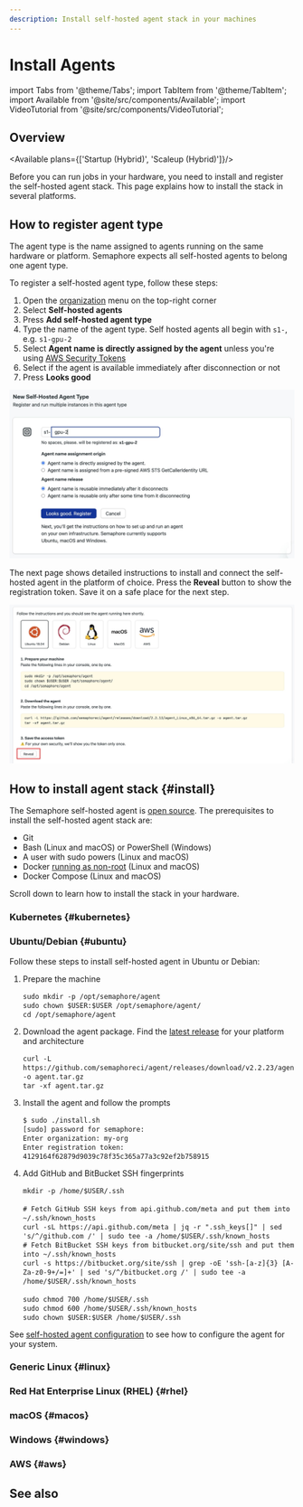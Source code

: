 ```yaml
---
description: Install self-hosted agent stack in your machines
---
```


# Install Agents

import Tabs from '@theme/Tabs';
import TabItem from '@theme/TabItem';
import Available from '@site/src/components/Available';
import VideoTutorial from '@site/src/components/VideoTutorial';

## Overview

<Available plans={['Startup (Hybrid)', 'Scaleup (Hybrid)']}/>

Before you can run jobs in your hardware, you need to install and register the self-hosted agent stack. This page explains how to install the stack in several platforms.

## How to register agent type

The agent type is the name assigned to agents running on the same hardware or platform. Semaphore expects all self-hosted agents to belong one agent type.

To register a self-hosted agent type, follow these steps:

1. Open the [organization](./organizations) menu on the top-right corner
2. Select **Self-hosted agents**
3. Press **Add self-hosted agent type**
4. Type the name of the agent type. Self hosted agents all begin with `s1-`, e.g. `s1-gpu-2`
5. Select **Agent name is directly assigned by the agent** unless you're using [AWS Security Tokens](#aws)
6. Select if the agent is available immediately after disconnection or not
7. Press **Looks good**

![Registering an agent type in Semaphore](./img/register-agent-type.jpg)

The next page shows detailed instructions to install and connect the self-hosted agent in the platform of choice. Press the **Reveal** button to show the registration token. Save it on a safe place for the next step.

![Instructions to install self-hosted agent](./img/self-hosted-agent-install.jpg)

## How to install agent stack {#install}

The Semaphore self-hosted agent is [open source](https://github.com/semaphoreci/agent). The prerequisites to install the self-hosted agent stack are:

- Git
- Bash (Linux and macOS) or PowerShell (Windows)
- A user with sudo powers (Linux and macOS)
- Docker [running as non-root](https://docs.docker.com/engine/install/linux-postinstall/#manage-docker-as-a-non-root-user) (Linux and macOS)
- Docker Compose (Linux and macOS)

Scroll down to learn how to install the stack in your hardware.

### Kubernetes {#kubernetes}

### Ubuntu/Debian {#ubuntu}

Follow these steps to install self-hosted agent in Ubuntu or Debian:

1. Prepare the machine

    ```shell title="Prepare machine"
    sudo mkdir -p /opt/semaphore/agent
    sudo chown $USER:$USER /opt/semaphore/agent/
    cd /opt/semaphore/agent
    ```
2. Download the agent package. Find the [latest release](https://github.com/semaphoreci/agent/releases/) for your platform and architecture

    ```shell title="Download agent package"
    curl -L https://github.com/semaphoreci/agent/releases/download/v2.2.23/agent_Linux_x86_64.tar.gz -o agent.tar.gz
    tar -xf agent.tar.gz
    ```

3. Install the agent and follow the prompts

    ```shell title="Install agent"
    $ sudo ./install.sh
    [sudo] password for semaphore:
    Enter organization: my-org
    Enter registration token: 4129164f62879d9039c78f35c365a77a3c92ef2b758915
    ```

4. Add GitHub and BitBucket SSH fingerprints

    ```shell
    mkdir -p /home/$USER/.ssh

    # Fetch GitHub SSH keys from api.github.com/meta and put them into ~/.ssh/known_hosts
    curl -sL https://api.github.com/meta | jq -r ".ssh_keys[]" | sed 's/^/github.com /' | sudo tee -a /home/$USER/.ssh/known_hosts
    # Fetch BitBucket SSH keys from bitbucket.org/site/ssh and put them into ~/.ssh/known_hosts
    curl -s https://bitbucket.org/site/ssh | grep -oE 'ssh-[a-z]{3} [A-Za-z0-9+/=]+' | sed 's/^/bitbucket.org /' | sudo tee -a /home/$USER/.ssh/known_hosts

    sudo chmod 700 /home/$USER/.ssh
    sudo chmod 600 /home/$USER/.ssh/known_hosts
    sudo chown $USER:$USER /home/$USER/.ssh
    ```
See [self-hosted agent configuration](./self-hosted-configure) to see how to configure the agent for your system.

### Generic Linux {#linux}

### Red Hat Enterprise Linux (RHEL) {#rhel}

### macOS {#macos}

### Windows {#windows}

### AWS {#aws}

## See also
